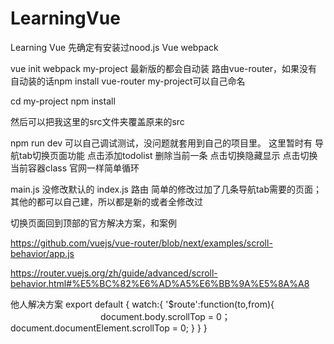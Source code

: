# LearningVue
Learning Vue
先确定有安装过nood.js Vue webpack

vue init webpack my-project
最新版的都会自动装 路由vue-router，如果没有自动装的话npm install vue-router
my-project可以自己命名

cd my-project
npm install

然后可以把我这里的src文件夹覆盖原来的src

npm run dev
可以自己调试测试，没问题就套用到自己的项目里。
这里暂时有
导航tab切换页面功能
点击添加todolist
删除当前一条
点击切换隐藏显示
点击切换当前容器class
官网一样简单循环

main.js 没修改默认的
index.js 路由 简单的修改过加了几条导航tab需要的页面；
其他的都可以自己建，所以都是新的或者全修改过

切换页面回到顶部的官方解决方案，和案例

https://github.com/vuejs/vue-router/blob/next/examples/scroll-behavior/app.js

https://router.vuejs.org/zh/guide/advanced/scroll-behavior.html#%E5%BC%82%E6%AD%A5%E6%BB%9A%E5%8A%A8

他人解决方案
 export default {
        watch:{
            '$route':function(to,from){
　　　　　　　　　　 document.body.scrollTop = 0；
                 document.documentElement.scrollTop = 0; 
           }
        }
    }
